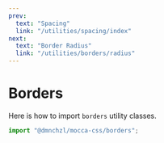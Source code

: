 ```yaml
---
prev:
  text: "Spacing"
  link: "/utilities/spacing/index"
next:
  text: "Border Radius"
  link: "/utilities/borders/radius"
---
```


# Borders

Here is how to import `borders` utility classes.

```js
import "@dmnchzl/mocca-css/borders";
```
